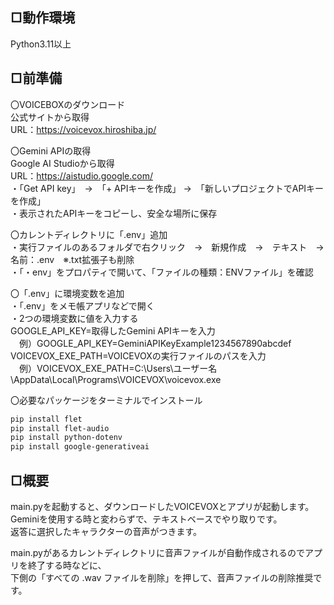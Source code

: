 ## □動作環境  
Python3.11以上

## □前準備

〇VOICEBOXのダウンロード  
公式サイトから取得  
URL：https://voicevox.hiroshiba.jp/

〇Gemini APIの取得  
Google AI Studioから取得  
URL：https://aistudio.google.com/  
・「Get API key」　→　「+ APIキーを作成」 →　「新しいプロジェクトでAPIキーを作成」  
・表示されたAPIキーをコピーし、安全な場所に保存

〇カレントディレクトリに「.env」追加  
・実行ファイルのあるフォルダで右クリック　→　新規作成　→　テキスト　→　名前：.env　※.txt拡張子も削除  
・「・env」をプロパティで開いて、「ファイルの種類：ENVファイル」を確認

〇「.env」に環境変数を追加  
・「.env」をメモ帳アプリなどで開く  
・2つの環境変数に値を入力する  
GOOGLE_API_KEY=取得したGemini APIキーを入力  
　例）GOOGLE_API_KEY=GeminiAPIKeyExample1234567890abcdef  
VOICEVOX_EXE_PATH=VOICEVOXの実行ファイルのパスを入力  
　例）VOICEVOX_EXE_PATH=C:\Users\ユーザー名\AppData\Local\Programs\VOICEVOX\voicevox.exe

〇必要なパッケージをターミナルでインストール  

```bash
pip install flet
pip install flet-audio
pip install python-dotenv
pip install google-generativeai
```

## □概要  
main.pyを起動すると、ダウンロードしたVOICEVOXとアプリが起動します。  
Geminiを使用する時と変わらずで、テキストベースでやり取りです。  
返答に選択したキャラクターの音声がつきます。

main.pyがあるカレントディレクトリに音声ファイルが自動作成されるのでアプリを終了する時などに、  
下側の「すべての .wav ファイルを削除」を押して、音声ファイルの削除推奨です。
